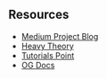 ## Resources
- [Medium Project Blog](https://medium.com/@danielsternlicht/caching-like-a-boss-in-nodejs-9bccbbc71b9b)
- [Heavy Theory](https://www.digitalocean.com/community/tutorials/web-caching-basics-terminology-http-headers-and-caching-strategies)
- [Tutorials Point](https://www.tutorialspoint.com/redis/redis_overview.htm)
- [OG Docs](https://redis.io/docs/latest/)
